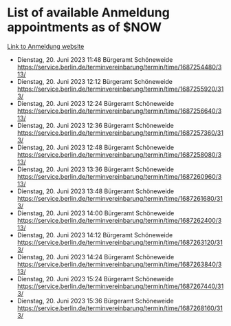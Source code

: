 # List of available Anmeldung appointments as of $NOW
[Link to Anmeldung website](https://service.berlin.de/terminvereinbarung/termin/tag.php?termin=1&anliegen[]=120686&dienstleisterlist=122210,122217,327316,122219,327312,122227,327314,122231,327346,122243,327348,122254,122252,329742,122260,329745,122262,329748,122271,327278,122273,327274,122277,327276,330436,122280,327294,122282,327290,122284,327292,122291,327270,122285,327266,122286,327264,122296,327268,150230,329760,122297,327286,122294,327284,122312,329763,122314,329775,122304,327330,122311,327334,122309,327332,317869,122281,327352,122279,329772,122283,122276,327324,122274,327326,122267,329766,122246,327318,122251,327320,122257,327322,122208,327298,122226,327300&herkunft=http%3A%2F%2Fservice.berlin.de%2Fdienstleistung%2F120686%2F)
- Dienstag, 20. Juni 2023 11:48 Bürgeramt Schöneweide https://service.berlin.de/terminvereinbarung/termin/time/1687254480/313/
- Dienstag, 20. Juni 2023 12:12 Bürgeramt Schöneweide https://service.berlin.de/terminvereinbarung/termin/time/1687255920/313/
- Dienstag, 20. Juni 2023 12:24 Bürgeramt Schöneweide https://service.berlin.de/terminvereinbarung/termin/time/1687256640/313/
- Dienstag, 20. Juni 2023 12:36 Bürgeramt Schöneweide https://service.berlin.de/terminvereinbarung/termin/time/1687257360/313/
- Dienstag, 20. Juni 2023 12:48 Bürgeramt Schöneweide https://service.berlin.de/terminvereinbarung/termin/time/1687258080/313/
- Dienstag, 20. Juni 2023 13:36 Bürgeramt Schöneweide https://service.berlin.de/terminvereinbarung/termin/time/1687260960/313/
- Dienstag, 20. Juni 2023 13:48 Bürgeramt Schöneweide https://service.berlin.de/terminvereinbarung/termin/time/1687261680/313/
- Dienstag, 20. Juni 2023 14:00 Bürgeramt Schöneweide https://service.berlin.de/terminvereinbarung/termin/time/1687262400/313/
- Dienstag, 20. Juni 2023 14:12 Bürgeramt Schöneweide https://service.berlin.de/terminvereinbarung/termin/time/1687263120/313/
- Dienstag, 20. Juni 2023 14:24 Bürgeramt Schöneweide https://service.berlin.de/terminvereinbarung/termin/time/1687263840/313/
- Dienstag, 20. Juni 2023 15:24 Bürgeramt Schöneweide https://service.berlin.de/terminvereinbarung/termin/time/1687267440/313/
- Dienstag, 20. Juni 2023 15:36 Bürgeramt Schöneweide https://service.berlin.de/terminvereinbarung/termin/time/1687268160/313/
